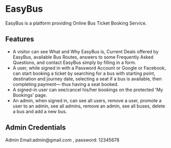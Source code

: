 <h1>EasyBus</h1>
EasyBus is a platform providing Online Bus Ticket Booking Service.

<h2>Features</h2>

- A visitor can see What and Why EasyBus is, Current Deals offered by EasyBus, available Bus Routes, answers to some Frequently Asked Questions, and contact EasyBus simply by filling in a form.
- A user, while signed in with a Password Account or Google or Facebook, can start booking a ticket by searching for a bus with starting point, destination and journey date, selecting a seat if a bus is available, then completing payment— thus having a seat booked.
- A signed-in user can see/cancel his/her bookings on the protected 'My Bookings' page.
- An admin, when signed in, can see all users, remove a user, promote a user to an admin, see all admins, remove an admin, see all buses, delete a bus and add a new bus.

<h2>Admin Credentials</h2>
Admin Email:admin@gmail.com ,
password: 12345678
